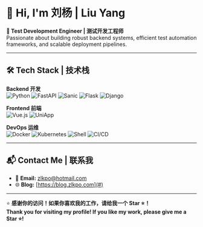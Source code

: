 # 👋 Hi, I'm 刘杨 | **Liu Yang**

**🚀 Test Development Engineer | 测试开发工程师**  
Passionate about building robust backend systems, efficient test automation frameworks, and scalable deployment pipelines.

---

## 🛠️ **Tech Stack | 技术栈**

**Backend 开发**  
![Python](https://img.shields.io/badge/Python-3776AB?style=flat&logo=python&logoColor=white)  ![FastAPI](https://img.shields.io/badge/FastAPI-009688?style=flat&logo=fastapi&logoColor=white)  ![Sanic](https://img.shields.io/badge/Sanic-005571?style=flat&logo=python&logoColor=white)  ![Flask](https://img.shields.io/badge/Flask-000000?style=flat&logo=flask&logoColor=white)  ![Django](https://img.shields.io/badge/Django-092E20?style=flat&logo=django&logoColor=white)

**Frontend 前端**  
![Vue.js](https://img.shields.io/badge/Vue.js-4FC08D?style=flat&logo=vue.js&logoColor=white)  ![UniApp](https://img.shields.io/badge/UniApp-4FC08D?style=flat&logo=vue.js&logoColor=white)

**DevOps 运维**  
![Docker](https://img.shields.io/badge/Docker-2496ED?style=flat&logo=docker&logoColor=white)  ![Kubernetes](https://img.shields.io/badge/Kubernetes-326CE5?style=flat&logo=kubernetes&logoColor=white)  ![Shell](https://img.shields.io/badge/Shell-4EAA25?style=flat&logo=gnu-bash&logoColor=white)  ![CI/CD](https://img.shields.io/badge/CI/CD-000000?style=flat&logo=githubactions&logoColor=white)

---

## 📬 **Contact Me | 联系我**

- 📧 **Email:** [zlkpo@hotmail.com](zlkpo@hotmail.com)  
- 🌐 **Blog:** [https://blog.zlkpo.com](#)  

---

⭐️ **感谢你的访问！如果你喜欢我的工作，请给我一个 Star ⭐️！**  
**Thank you for visiting my profile! If you like my work, please give me a Star ⭐️!**
